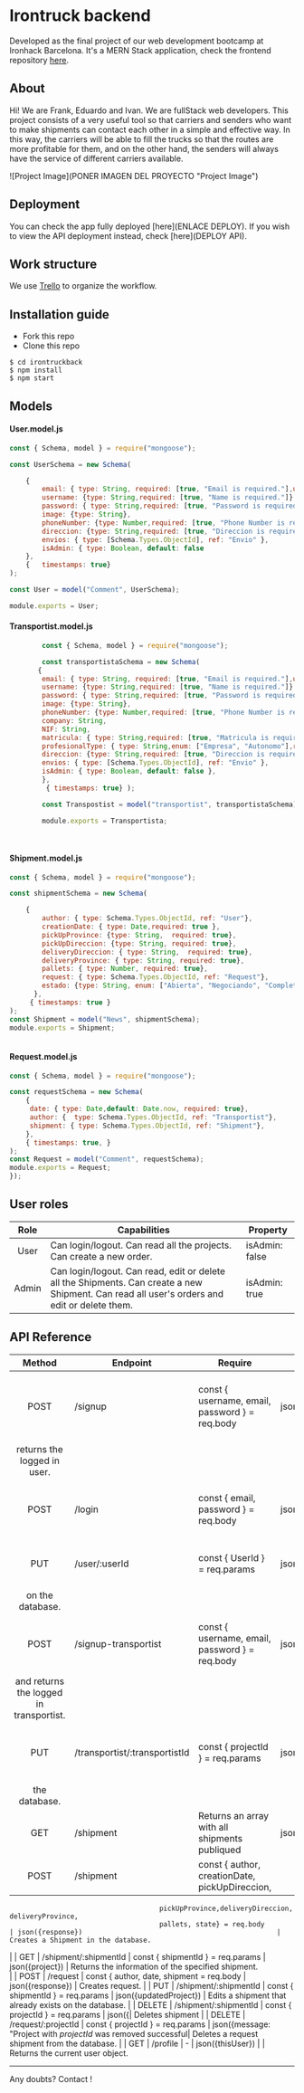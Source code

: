 # Irontruck backend

Developed as the final project of our web development bootcamp at Ironhack Barcelona. It's a MERN Stack application, check the frontend repository [here](https://github.com/frankgimeno3/irontruckback).

## About
Hi! We are Frank, Eduardo and Ivan. We are fullStack web developers. This project consists of a very useful tool so that carriers and senders who want to make shipments can contact each other in a simple and effective way. In this way, the carriers will be able to fill the trucks so that the routes are more profitable for them, and on the other hand, the senders will always have the service of different carriers available. 

![Project Image](PONER IMAGEN DEL PROYECTO "Project Image")

## Deployment
You can check the app fully deployed [here](ENLACE DEPLOY). If you wish to view the API deployment instead, check [here](DEPLOY API).

## Work structure
We use [Trello](https://trello.com/home) to organize the workflow.

## Installation guide
- Fork this repo
- Clone this repo 

```shell
$ cd irontruckback
$ npm install
$ npm start
```

## Models
#### User.model.js
```js
const { Schema, model } = require("mongoose");

const UserSchema = new Schema(

    {
        email: { type: String, required: [true, "Email is required."],unique: true, lowercase: true, trim: true},
        username: {type: String,required: [true, "Name is required."]}
        password: { type: String,required: [true, "Password is required."]},
        image: {type: String},
        phoneNumber: {type: Number,required: [true, "Phone Number is required."],unique: true},    
        direccion: {type: String,required: [true, "Direccion is required."]  },
        envios: { type: [Schema.Types.ObjectId], ref: "Envio" },
        isAdmin: { type: Boolean, default: false 
    },
    {   timestamps: true}
);

const User = model("Comment", UserSchema);

module.exports = User;
```
#### Transportist.model.js
```js
        const { Schema, model } = require("mongoose");

        const transportistaSchema = new Schema(
       { 
        email: { type: String, required: [true, "Email is required."],unique: true, lowercase: true, trim: true},
        username: {type: String,required: [true, "Name is required."]}
        password: { type: String,required: [true, "Password is required."]},
        image: {type: String},
        phoneNumber: {type: Number,required: [true, "Phone Number is required."],unique: true},
        company: String,
        NIF: String,
        matricula: { type: String,required: [true, "Matricula is required."]}
        profesionalType: { type: String,enum: ["Empresa", "Autonomo"],required: [true, "Name is required."]},
        direccion: {type: String,required: [true, "Direccion is required."]  },
        envios: { type: [Schema.Types.ObjectId], ref: "Envio" },
        isAdmin: { type: Boolean, default: false },
        },
         { timestamps: true} );

        const Transpostist = model("transportist", transportistaSchema);

        module.exports = Transportista;
       
       
```
#### Shipment.model.js
```js
const { Schema, model } = require("mongoose");

const shipmentSchema = new Schema(

    {
        author: { type: Schema.Types.ObjectId, ref: "User"},
        creationDate: { type: Date,required: true },
        pickUpProvince: {type: String,  required: true},
        pickUpDireccion: {type: String, required: true},
        deliveryDireccion: { type: String,  required: true},
        deliveryProvince: { type: String, required: true},
        pallets: { type: Number, required: true},
        request: { type: Schema.Types.ObjectId, ref: "Request"},
        estado: {type: String, enum: ["Abierta", "Negociando", "Completada"], default: "Abierta" }
      },
     { timestamps: true }
);
const Shipment = model("News", shipmentSchema);
module.exports = Shipment;   
      
````
#### Request.model.js
```js
const { Schema, model } = require("mongoose");

const requestSchema = new Schema(
    {
     date: { type: Date,default: Date.now, required: true},
     author: {  type: Schema.Types.ObjectId, ref: "Transportist"},         
     shipment: { type: Schema.Types.ObjectId, ref: "Shipment"},            
    },
    { timestamps: true, }
);
const Request = model("Comment", requestSchema);
module.exports = Request;
});
```

## User roles
| Role  | Capabilities                                                                                                                               | Property       |
| :---: | ------------------------------------------------------------------------------------------------------------------------------------------ | -------------- |
| User  | Can login/logout. Can read all the projects. Can create a new order.                                                                       | isAdmin: false |
| Admin | Can login/logout. Can read, edit or delete all the Shipments. Can create a new Shipment. Can read all user's orders and edit or delete them. | isAdmin: true  |

## API Reference
| Method | Endpoint                    | Require                                             | Response (200)                                                        | Action                                                                    |
| :----: | --------------------------- | --------------------------------------------------- |---------------------------------------------------------------------- | ------------------------------------------------------------------------- |
| POST   | /signup                     | const { username, email, password } = req.body      | json({user: user})                                              | Registers the user remitent in the database and 
                                         returns the logged in user.                         |
| POST   | /login                      | const { email, password } = req.body                |json({authToken:authToken})           | Logs in a user or transportist is already registered.                           
| PUT    | /user/:userId               | const { UserId } = req.params                       | json({updatedUser})                                              | Edits a Users data that already exists 
                                         on the database.                                    |
| POST   | /signup-transportist        | const { username, email, password } = req.body      | json({user: user})                                              | Registers the Transportist in the database 
                                        and returns the logged in transportist.              |                           
| PUT    |/transportist/:transportistId|const { projectId } = req.params                     |json({updatedTransportist})           | Edits a Transportist data that already exists on 
                                        the database.                                        |
| GET    | /shipment                   |   Returns an array with all shipments publiqued     | json([allshipments])                                              |  
| POST   | /shipment                   | const { author, creationDate, pickUpDireccion, 
                                         pickUpProvince,deliveryDireccion, deliveryProvince,
                                         pallets, state} = req.body                          | json({response})                                                |  Creates a Shipment in the database.                                   
|
| GET    | /shipment/:shipmentId        | const { shipmentId } = req.params                    | json({project})                                                | Returns the information of the specified shipment.                      
|
| POST   | /request                    | const { author, date, shipment = req.body           | json({response})                                                      | Creates request.                                 |
| PUT    | /shipment/:shipmentId       | const { shipmentId } = req.params                   | json({updatedProject})                                          | Edits a shipment that already exists on the database.                          |
| DELETE | /shipment/:shipmentId       | const { projectId } = req.params                    | json({| Deletes shipment            |
| DELETE | /request/:projectId         | const { projectId } = req.params                    | json({message: "Project with *projectId* was removed successful| Deletes a request shipment from the database.        |
| GET    | /profile                    | -                                                   | json({thisUser})          |                                      | Returns the current user object.                                       

---

Any doubts? Contact !
